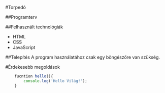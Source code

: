 #Torpedó

##Programterv

##Felhasznált technológiák
- HTML
- CSS
- JavaScript

##Telepítés
A program használatához csak egy böngészőre van szükség.

#Érdekesebb megoldások
```javascript
	fucntion hello(){
		console.log('Hello Világ!');
	}
```